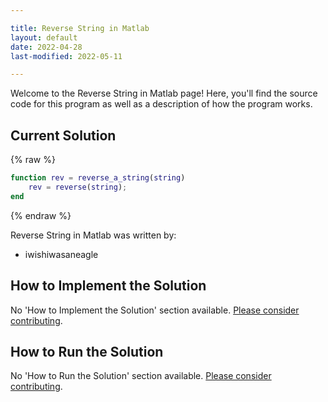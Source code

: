 ```yaml
---

title: Reverse String in Matlab
layout: default
date: 2022-04-28
last-modified: 2022-05-11

---
```


Welcome to the Reverse String in Matlab page! Here, you'll find the source code for this program as well as a description of how the program works.

## Current Solution

{% raw %}

```matlab
function rev = reverse_a_string(string)
    rev = reverse(string);
end
```

{% endraw %}

Reverse String in Matlab was written by:

- iwishiwasaneagle

## How to Implement the Solution

No 'How to Implement the Solution' section available. [Please consider contributing](https://github.com/TheRenegadeCoder/sample-programs-website).

## How to Run the Solution

No 'How to Run the Solution' section available. [Please consider contributing](https://github.com/TheRenegadeCoder/sample-programs-website).